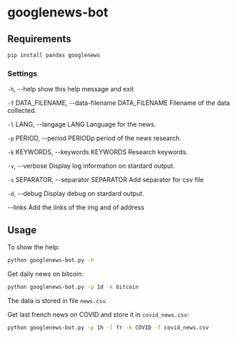 # googlenews-bot

## Requirements

```bash 
pip install pandas googlenews
```

### Settings

  `-h`, --help            show this help message and exit

  `-f` DATA_FILENAME, --data-filename DATA_FILENAME Filename of the data collected.
			
  `-l` LANG, --langage LANG Language for the news.
			
  `-p` PERIOD, --period PERIODp period of the news research.
			
  `-k` KEYWORDS, --keywords KEYWORDS  Research keywords.
			
  `-v`, --verbose         Display log information on stardard output.
  
  `-s` SEPARATOR, --separator SEPARATOR Add separator for csv file
			
  `-d`, --debug           Display debug on stardard output.
  
   --links               Add the links of the img and of address

## Usage

To show the help:
```bash 
python googlenews-bot.py -h
```

Get daily news on bitcoin:
```bash 
python googlenews-bot.py -p 1d -k bitcoin
```
The data is stored in file `news.csv`.

Get last french news on COVID and store it in `covid_news.csv`:
```bash 
python googlenews-bot.py -p 1h -l fr -k COVID -f covid_news.csv
```

